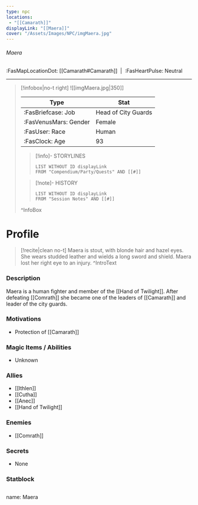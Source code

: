 ```yaml
---
type: npc
locations:
 - "[[Camarath]]"
displayLink: "[[Maera]]"
cover: "/Assets/Images/NPC/imgMaera.jpg"
---
```

###### Maera
<span class="sub2">:FasMapLocationDot: [[Camarath#Camarath]]&nbsp;&nbsp;|&nbsp;&nbsp;:FasHeartPulse: Neutral </span>
___

> [!infobox|no-t right]
> ![[imgMaera.jpg|350]]
>
> | Type | Stat |
> | ---- | ---- |
> | :FasBriefcase: Job |  Head of City Guards |
> | :FasVenusMars: Gender | Female |
> | :FasUser: Race | Human |
> | :FasClock: Age | 93 |
>
>> [!info]- STORYLINES
>>```dataview
>>LIST WITHOUT ID displayLink
>>FROM "Compendium/Party/Quests" AND [[#]]
>
>>[!note]- HISTORY
>>```dataview
>>LIST WITHOUT ID displayLink
>>FROM "Session Notes" AND [[#]]
>
>^InfoBox

# Profile

> [!recite|clean no-t]
>	Maera is stout, with blonde hair and hazel eyes. She wears studded leather and wields a long sword and shield. Maera lost her right eye to an injury.
>^IntroText

### Description
Maera is a human fighter and member of the [[Hand of Twilight]]. After defeating [[Comrath]] she became one of the leaders of [[Camarath]] and leader of the city guards.

### Motivations
- Protection of [[Camarath]]

### Magic Items / Abilities
- Unknown

### Allies
- [[Ithlen]]
- [[Cutha]]
- [[Anec]]
- [[Hand of Twilight]]

### Enemies
- [[Comrath]]

### Secrets
- None

### Statblock
>```statblock
name: Maera